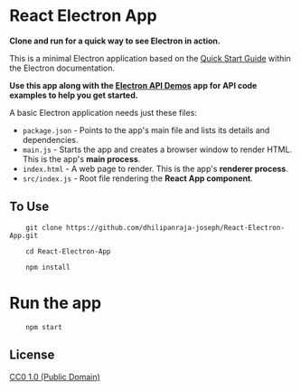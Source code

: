 # React Electron App

**Clone and run for a quick way to see Electron in action.**

This is a minimal Electron application based on the [Quick Start Guide](https://electronjs.org/docs/tutorial/quick-start) within the Electron documentation.

**Use this app along with the [Electron API Demos](https://electronjs.org/#get-started) app for API code examples to help you get started.**

A basic Electron application needs just these files:

- `package.json` - Points to the app's main file and lists its details and dependencies.
- `main.js` - Starts the app and creates a browser window to render HTML. This is the app's **main process**.
- `index.html` - A web page to render. This is the app's **renderer process**.
- `src/index.js` - Root file rendering the **React App component**.

## To Use
```
    git clone https://github.com/dhilipanraja-joseph/React-Electron-App.git
```
```
    cd React-Electron-App
```

```
    npm install
```
# Run the app
```
    npm start
```

## License

[CC0 1.0 (Public Domain)](LICENSE.md)
